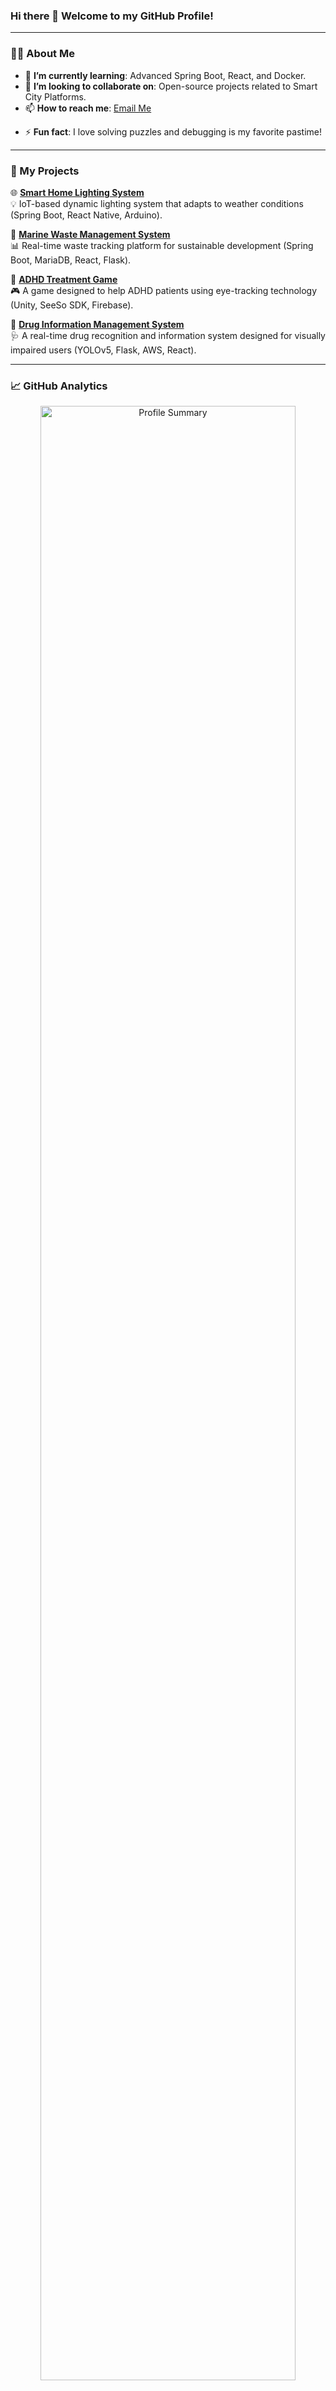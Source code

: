 ### Hi there 👋 Welcome to my GitHub Profile!

---
<!--
<div align="center">
  <img src="https://github-readme-stats.vercel.app/api?username=dayeonYou&show_icons=true&theme=radical" alt="GitHub Stats" width="48%">
  <img src="https://github-readme-stats.vercel.app/api/top-langs/?username=dayeonYou&layout=compact&theme=radical" alt="Top Languages" width="48%">
</div> 
!-->

### 👩‍💻 About Me
<!--- 🔭 **I’m currently working on**: Innovative software development projects and exploring AI & IoT integration. -->
- 🌱 **I’m currently learning**: Advanced Spring Boot, React, and Docker.
- 👯 **I’m looking to collaborate on**: Open-source projects related to Smart City Platforms.
- 📫 **How to reach me**: [Email Me](mailto:dayeonyoo33@gmail.com)
<!--- 📫 **How to reach me**: [Email Me](mailto:youremail@example.com) or [LinkedIn](https://www.linkedin.com/in/yourprofile/) -->
- ⚡ **Fun fact**: I love solving puzzles and debugging is my favorite pastime!

---

### 🌟 My Projects
🌐 [**Smart Home Lighting System**](https://github.com/Smart_FrontDoor_Lighting_System)  
💡 IoT-based dynamic lighting system that adapts to weather conditions (Spring Boot, React Native, Arduino).  

🌊 [**Marine Waste Management System**](https://github.com/BUSAN)  
📊 Real-time waste tracking platform for sustainable development (Spring Boot, MariaDB, React, Flask).  

🚀 [**ADHD Treatment Game**](https://github.com/dayeonYou/StarGuide_ByeolAttie)  
🎮 A game designed to help ADHD patients using eye-tracking technology (Unity, SeeSo SDK, Firebase).  

💊 [**Drug Information Management System**](https://github.com/Peep_medicine_service)  
🩺 A real-time drug recognition and information system designed for visually impaired users (YOLOv5, Flask, AWS, React).

---

### 📈 GitHub Analytics
<div align="center">
  <!--<img src="https://streak-stats.demolab.com?user=dayeonYou&theme=radical" alt="GitHub Streak" width="48%">-->
  <img src="https://github-profile-summary-cards.vercel.app/api/cards/profile-details?username=dayeonYou&theme=radical" alt="Profile Summary" width="90%">
</div>

---

### 🌐 Connect with Me
<!---[![LinkedIn](https://img.shields.io/badge/LinkedIn-blue?style=flat-square&logo=linkedin&logoColor=white)](https://www.linkedin.com/in/yourprofile/)  
<!---[![Portfolio](https://img.shields.io/badge/Portfolio-black?style=flat-square&logo=google-chrome&logoColor=white)](https://yourportfolio.com)  -->
[![Email](https://img.shields.io/badge/Email-red?style=flat-square&logo=gmail&logoColor=white)](mailto:dayeonyoo33@gmail.com)

---

### 🛠️ Languages and Tools
![Python](https://img.shields.io/badge/Python-3776AB?style=flat-square&logo=python&logoColor=white)
![Java](https://img.shields.io/badge/Java-007396?style=flat-square&logo=java&logoColor=white)
![Spring Boot](https://img.shields.io/badge/Spring%20Boot-6DB33F?style=flat-square&logo=spring-boot&logoColor=white)
![React](https://img.shields.io/badge/React-61DAFB?style=flat-square&logo=react&logoColor=black)
![JavaScript](https://img.shields.io/badge/JavaScript-F7DF1E?style=flat-square&logo=javascript&logoColor=black)
![MariaDB](https://img.shields.io/badge/MariaDB-003545?style=flat-square&logo=mariadb&logoColor=white)
![Git](https://img.shields.io/badge/Git-F05032?style=flat-square&logo=git&logoColor=white)
![Docker](https://img.shields.io/badge/Docker-2496ED?style=flat-square&logo=docker&logoColor=white)

---

✨ Thank you for visiting my GitHub profile! Feel free to explore my repositories and connect with me.
